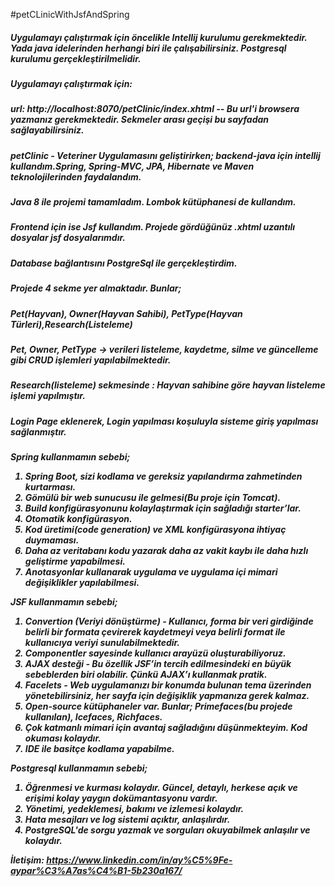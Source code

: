 #petCLinicWithJsfAndSpring

<h5>Uygulamayı çalıştırmak için öncelikle Intellij kurulumu gerekmektedir. Yada java idelerinden herhangi biri ile çalışabilirsiniz. Postgresql kurulumu gerçekleştirilmelidir. <h5>
<h5>Uygulamayı çalıştırmak için:<h5>
<h5>url: http://localhost:8070/petClinic/index.xhtml -- Bu url'i browsera yazmanız gerekmektedir. Sekmeler arası geçişi bu sayfadan sağlayabilirsiniz.<h5>
<h5>petClinic - Veteriner Uygulamasını geliştirirken; backend-java için intellij kullandım.Spring, Spring-MVC, JPA, Hibernate ve Maven teknolojilerinden faydalandım.<h5>
<h5>Java 8 ile projemi tamamladım. Lombok kütüphanesi de kullandım.<h5>
<h5>Frontend için ise Jsf kullandım. Projede gördüğünüz .xhtml uzantılı dosyalar jsf dosyalarımdır.<h5>
<h5>Database bağlantısını PostgreSql ile gerçekleştirdim.<h5>
<h5>Projede 4 sekme yer almaktadır. Bunlar;<h5>
<h5>Pet(Hayvan), Owner(Hayvan Sahibi), PetType(Hayvan Türleri),Research(Listeleme)<h5>
<h5>Pet, Owner, PetType -> verileri listeleme, kaydetme, silme ve güncelleme gibi CRUD işlemleri yapılabilmektedir.<h5>
<h5>Research(listeleme) sekmesinde : Hayvan sahibine göre hayvan listeleme işlemi yapılmıştır.<h5>
<h5>Login Page eklenerek, Login yapılması koşuluyla sisteme giriş yapılması sağlanmıştır.<h5>

Spring kullanmamın sebebi;
1. Spring Boot, sizi kodlama ve gereksiz yapılandırma zahmetinden kurtarması. 
2. Gömülü bir web sunucusu ile gelmesi(Bu proje için Tomcat).
3. Build konfigürasyonunu kolaylaştırmak için sağladığı starter’lar.
4. Otomatik konfigürasyon.
5. Kod üretimi(code generation) ve XML konfigürasyona ihtiyaç duymaması.
6. Daha az veritabanı kodu yazarak daha az vakit kaybı ile daha hızlı geliştirme yapabilmesi.
7. Anotasyonlar kullanarak uygulama ve uygulama içi mimari değişiklikler yapılabilmesi.

JSF kullanmamın sebebi;
1. Convertion (Veriyi dönüştürme) - Kullanıcı, forma bir veri girdiğinde belirli bir formata çevirerek kaydetmeyi veya belirli format ile kullanıcıya veriyi sunulabilmektedir.
2. Componentler sayesinde kullanıcı arayüzü oluşturabiliyoruz.
3. AJAX desteği - Bu özellik JSF’in tercih edilmesindeki en büyük sebeblerden biri olabilir. Çünkü AJAX’ı kullanmak pratik.
4. Facelets - Web uygulamanızı bir konumda bulunan tema üzerinden yönetebilirsiniz, her sayfa için değişiklik yapmanıza gerek kalmaz.
5. Open-source kütüphaneler var. Bunlar; Primefaces(bu projede kullanılan), Icefaces, Richfaces.
6. Çok katmanlı mimari için avantaj sağladığını düşünmekteyim. Kod okuması kolaydır.
7. IDE ile basitçe kodlama yapabilme.

Postgresql kullanmamın sebebi;
1. Öğrenmesi ve kurması kolaydır. Güncel, detaylı, herkese açık ve erişimi kolay yaygın dokümantasyonu vardır.
2. Yönetimi, yedeklemesi, bakımı ve izlemesi kolaydır.
3. Hata mesajları ve log sistemi açıktır, anlaşılırdır.
4. PostgreSQL'de sorgu yazmak ve sorguları okuyabilmek anlaşılır ve kolaydır.

İletişim: https://www.linkedin.com/in/ay%C5%9Fe-aypar%C3%A7as%C4%B1-5b230a167/


